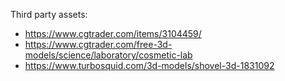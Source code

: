 Third party assets:
- https://www.cgtrader.com/items/3104459/
- https://www.cgtrader.com/free-3d-models/science/laboratory/cosmetic-lab
- https://www.turbosquid.com/3d-models/shovel-3d-1831092